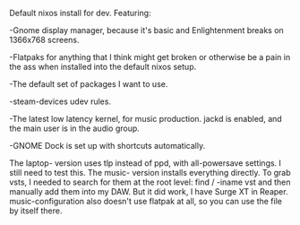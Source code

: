 Default nixos install for dev. Featuring:

-Gnome display manager, because it's basic and Enlightenment breaks on 1366x768 screens.

-Flatpaks for anything that I think might get broken or otherwise be a pain in the ass when installed into the default nixos setup.

-The default set of packages I want to use.

-steam-devices udev rules.

-The latest low latency kernel, for music production. jackd is enabled, and the main user is in the audio group.

-GNOME Dock is set up with shortcuts automatically.

The laptop- version uses tlp instead of ppd, with all-powersave settings. I still need to test this.
The music- version installs everything directly. To grab vsts, I needed to search for them at the root level:
find / -iname vst
and then manually add them into my DAW. But it did work, I have Surge XT in Reaper.
music-configuration also doesn't use flatpak at all, so you can use the file by itself there.
